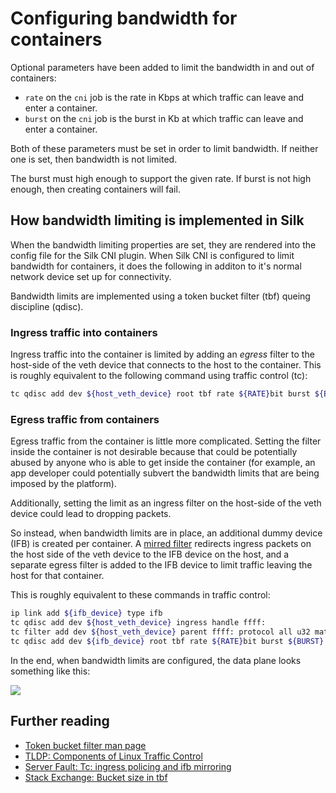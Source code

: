 # Configuring bandwidth for containers

Optional parameters have been added to limit the bandwidth in and out of
containers:

  - `rate` on the `cni` job is the rate in Kbps at which traffic can leave and
    enter a container.
  - `burst` on the `cni` job is the burst in Kb at which traffic can leave and
    enter a container.

Both of these parameters must be set in order to limit bandwidth. If neither one
is set, then bandwidth is not limited.

The burst must high enough to support the given rate. If burst is not high
enough, then creating containers will fail.

## How bandwidth limiting is implemented in Silk

When the bandwidth limiting properties are set, they are rendered into the
config file for the Silk CNI plugin. When Silk CNI is configured to limit
bandwidth for containers, it does the following in additon to it's normal
network device set up for connectivity.

Bandwidth limits are implemented using a token bucket filter (tbf) queing
discipline (qdisc).

### Ingress traffic into containers

Ingress traffic into the container is limited by adding an *egress* filter to
the host-side of the veth device that connects to the host to the container.
This is roughly equivalent to the following command using traffic control (tc):

```bash
tc qdisc add dev ${host_veth_device} root tbf rate ${RATE}bit burst ${BURST} latency 100ms
```

### Egress traffic from containers

Egress traffic from the container is little more complicated. Setting the filter
inside the container is not desirable because that could be potentially abused
by anyone who is able to get inside the container (for example, an app developer
could potentially subvert the bandwidth limits that are being imposed by the
platform).

Additionally, setting the limit as an ingress filter on the host-side of the
veth device could lead to dropping packets.

So instead, when bandwidth limits are in place, an additional dummy device (IFB)
is created per container. A [mirred
filter](http://man7.org/linux/man-pages/man8/tc-mirred.8.html) redirects ingress
packets on the host side of the veth device to the IFB device on the host, and a
separate egress filter is added to the IFB device to limit traffic leaving the
host for that container.

This is roughly equivalent to these commands in traffic control:

```bash
ip link add ${ifb_device} type ifb
tc qdisc add dev ${host_veth_device} ingress handle ffff:
tc filter add dev ${host_veth_device} parent ffff: protocol all u32 match ip src 0.0.0.0/0 action mirred egress redirect dev ${ifb_device}
tc qdisc add dev ${ifb_device} root tbf rate ${RATE}bit burst ${BURST} latency 100ms
```

In the end, when bandwidth limits are configured, the data plane looks something like this:

![](bandwidth-limit-dataplane.png)

## Further reading

- [Token bucket filter man page](http://lartc.org/manpages/tc-tbf.html)
- [TLDP: Components of Linux Traffic Control](http://tldp.org/HOWTO/Traffic-Control-HOWTO/components.html)
- [Server Fault: Tc: ingress policing and ifb mirroring](https://serverfault.com/questions/350023/tc-ingress-policing-and-ifb-mirroring)
- [Stack Exchange: Bucket size in tbf](https://unix.stackexchange.com/questions/100785/bucket-size-in-tbf)
